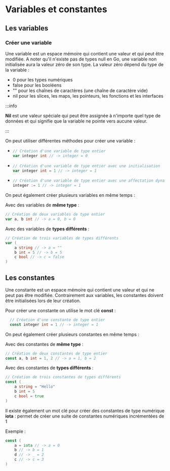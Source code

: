 # Variables et constantes

## Les variables

### Créer une variable

Une variable est un espace mémoire qui contient une valeur et qui peut être modifiée.
A noter qu'il n'existe pas de types null en Go, une variable non initialisée aura la valeur zéro de son type.
La valeur zéro dépend du type de la variable :

- 0 pour les types numériques
- false pour les booléens
- "" pour les chaînes de caractères (une chaîne de caractère vide)
- nil pour les slices, les maps, les pointeurs, les fonctions et les interfaces

:::info

**Nil** est une valeur spéciale qui peut être assignée à n'importe quel type de données et qui signifie que la variable ne pointe vers aucune valeur.

:::

On peut utiliser différentes méthodes pour créer une variable :

- ```go
  // Création d'une variable de type entier
  var integer int // -> integer = 0
  ```

- ```go
  // Création d'une variable de type entier avec une initialisation
  var integer int = 1 // -> integer = 1
  ```

- ```go
  // Création d'une variable de type entier avec une affectation dynamique
  integer := 1 // -> integer = 1
  ```

On peut également créer plusieurs variables en même temps :

Avec des variables de **même type** :

```go
// Création de deux variables de type entier
var a, b int // -> a = 0, b = 0
```

Avec des variables de **types différents** :

```go
// Création de trois variables de types différents
var (
    a string // -> a = ""
    b int = 5 // -> b = 5
    c bool // -> c = false
)
```

## Les constantes

Une constante est un espace mémoire qui contient une valeur et qui ne peut pas être modifiée.
Contrairement aux variables, les constantes doivent être initialisées lors de leur création.

Pour créer une constante on utilise le mot clé **const** :

```go
  // Création d'une constante de type entier
  const integer int = 1 // -> integer = 1
```

On peut également créer plusieurs constantes en même temps :

Avec des constantes de **même type** :

```go
// Création de deux constantes de type entier
const a, b int = 1, 2 // -> a = 1, b = 2
```

Avec des constantes de **types différents** :

```go
// Création de trois constantes de types différents
const (
    a string = "Hello"
    b int = 5
    c bool = true
)
```

Il existe également un mot clé pour créer des constantes de type numérique
**iota** : permet de créer une suite de constantes numériques incrémentées de 1

Exemple :

```go
const (
    a = iota // -> a = 0
    b // -> b = 1
    d // -> _ = 2
    c // -> c = 3
)
```

